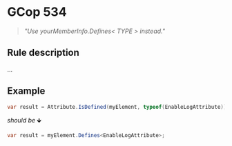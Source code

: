﻿# GCop 534

> *"Use yourMemberInfo.Defines< TYPE > instead."*

## Rule description

...

## Example

```csharp
var result = Attribute.IsDefined(myElement, typeof(EnableLogAttribute));
```

*should be* 🡻

```csharp
var result = myElement.Defines<EnableLogAttribute>;
```